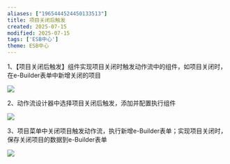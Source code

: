 ```yaml
---
aliases: ["1965444524450133513"]
title: 项目关闭后触发
created: 2025-07-15
modified: 2025-07-15
tags: ['ESB中心']
theme: ESB中心
---
```


1、【项目关闭后触发】组件实现项目关闭时触发动作流中的组件，如项目关闭时， 在e-Builder表单中新增关闭的项目

![](677ee7471ad929a4217d14e575f43b4b.jpg)

2、动作流设计器中选择项目关闭后触发，添加并配置执行组件

![](04aeebaceb3bfcded403c55d86262281.jpg)

3、项目菜单中关闭项目触发动作流，执行新增e-Builder表单；实现项目关闭时，保存关闭项目的数据到e-Builder表单

![](4317c09856cd5aabd40fdc1aba483f01.jpg)